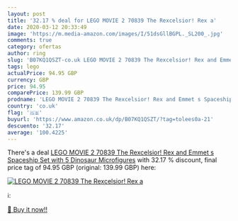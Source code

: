 ```yaml
---
layout: post
title: '32.17 % deal for LEGO MOVIE 2 70839 The Rexcelsior! Rex a'
date: 2020-03-12 20:33:49
image: 'https://m.media-amazon.com/images/I/51dsGllBGPL._SL200_.jpg'
comments: true
category: ofertas
author: ring
slug: 'B07KQ1QSZT-co.uk LEGO MOVIE 2 70839 The Rexcelsior! Rex and Emmet s...'
tags: lego
actualPrice: 94.95 GBP
currency: GBP
price: 94.95
comparePrice: 139.99 GBP
prodname: 'LEGO MOVIE 2 70839 The Rexcelsior! Rex and Emmet s Spaceship Set with 5 Dinosaur Microfigures'
country: 'co.uk'
flag: '🇬🇧'
buyurl: 'https://www.amazon.co.uk/dp/B07KQ1QSZT/?tag=tolees0a-21'
descuento: '32.17'
average: '100.4225'
---
```


There's a deal [LEGO MOVIE 2 70839 The Rexcelsior! Rex and Emmet s Spaceship Set with 5 Dinosaur Microfigures](https://www.amazon.co.uk/dp/B07KQ1QSZT/?tag=tolees0a-21)  with  32.17 % discount, final price tag of  94.95 GBP (original: 139.99 GBP) here:

[![LEGO MOVIE 2 70839 The Rexcelsior! Rex a](https://m.media-amazon.com/images/I/51dsGllBGPL._SL200_.jpg)](https://www.amazon.co.uk/dp/B07KQ1QSZT/?tag=tolees0a-21)

ℹ️:


[🛒 Buy it now!!](https://www.amazon.co.uk/dp/B07KQ1QSZT/?tag=tolees0a-21)
